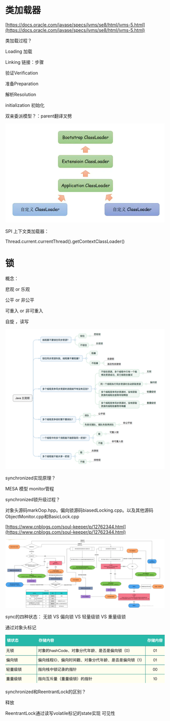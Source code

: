 # 类加载器

[https://docs.oracle.com/javase/specs/jvms/se8/html/jvms-5.html](https://docs.oracle.com/javase/specs/jvms/se8/html/jvms-5.html)

类加载过程？

Loading 加载

Linking 链接：步骤

验证Verification

准备Preparation

解析Resolution

initialization 初始化

双亲委派模型？：parent翻译叉劈

![image.png](assert/1597152756364-98f9da2d-f280-4179-806f-d3699055cc55.png)

SPI 上下文类加载器：

Thread.current.currentThread().getContextClassLoader()

# 锁

概念：

悲观 or 乐观

公平 or 非公平

可重入 or 非可重入

自旋 ，读写

![image.png](assert/1597154545598-5f94092b-29be-4b22-96ff-988e06809211.png)

synchronized实现原理？

MESA 模型 monitor管程

synchronized锁升级过程？

对象头源码markOop.hpp。偏向锁源码biasedLocking.cpp。以及其他源码ObjectMonitor.cpp和BasicLock.cpp

[https://www.cnblogs.com/soul-keeper/p/12762344.html](https://www.cnblogs.com/soul-keeper/p/12762344.html)

![image.png](assert/1597155095623-06886869-c1ea-4245-b8cd-855592c7ec39.png)

sync的四种状态： 无锁 VS 偏向锁 VS 轻量级锁 VS 重量级锁

通过对象头标记

![image.png](assert/1597154709694-68bbdde7-90ca-4e58-85ad-c1676ead1e65.png)

synchronized和ReentrantLock的区别？

释放

ReentrantLock通过读写volatile标记的state实现 可见性